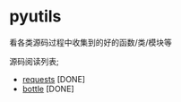 pyutils
=======

看各类源码过程中收集到的好的函数/类/模块等



源码阅读列表;

* [requests](https://github.com/kennethreitz/requests) [DONE]
* [bottle](https://github.com/defnull/bottle)  [DONE]

